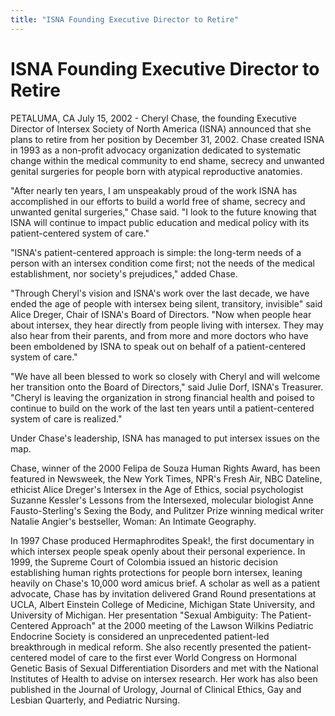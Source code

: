 ```yaml
---
title: "ISNA Founding Executive Director to Retire"
---
```


# ISNA Founding Executive Director to Retire

PETALUMA, CA July 15, 2002 - Cheryl Chase, the founding Executive Director of Intersex Society of North America (ISNA) announced that she plans to retire from her position by December 31, 2002. Chase created ISNA in 1993 as a non-profit advocacy organization dedicated to systematic change within the medical community to end shame, secrecy and unwanted genital surgeries for people born with atypical reproductive anatomies.  
  
"After nearly ten years, I am unspeakably proud of the work ISNA has accomplished in our efforts to build a world free of shame, secrecy and unwanted genital surgeries," Chase said. "I look to the future knowing that ISNA will continue to impact public education and medical policy with its patient-centered system of care."  


  
"ISNA's patient-centered approach is simple: the long-term needs of a person with an intersex condition come first; not the needs of the medical establishment, nor society's prejudices," added Chase.  


  
"Through Cheryl's vision and ISNA's work over the last decade, we have ended the age of people with intersex being silent, transitory, invisible" said Alice Dreger, Chair of ISNA's Board of Directors. "Now when people hear about intersex, they hear directly from people living with intersex. They may also hear from their parents, and from more and more doctors who have been emboldened by ISNA to speak out on behalf of a patient-centered system of care."  


  
"We have all been blessed to work so closely with Cheryl and will welcome her transition onto the Board of Directors," said Julie Dorf, ISNA's Treasurer. "Cheryl is leaving the organization in strong financial health and poised to continue to build on the work of the last ten years until a patient-centered system of care is realized."  


  
Under Chase's leadership, ISNA has managed to put intersex issues on the map.  


  
Chase, winner of the 2000 Felipa de Souza Human Rights Award, has been featured in Newsweek, the New York Times, NPR's Fresh Air, NBC Dateline, ethicist Alice Dreger's Intersex in the Age of Ethics, social psychologist Suzanne Kessler's Lessons from the Intersexed, molecular biologist Anne Fausto-Sterling's Sexing the Body, and Pulitzer Prize winning medical writer Natalie Angier's bestseller, Woman: An Intimate Geography.  


  
In 1997 Chase produced Hermaphrodites Speak!, the first documentary in which intersex people speak openly about their personal experience. In 1999, the Supreme Court of Colombia issued an historic decision establishing human rights protections for people born intersex, leaning heavily on Chase's 10,000 word amicus brief. A scholar as well as a patient advocate, Chase has by invitation delivered Grand Round presentations at UCLA, Albert Einstein College of Medicine, Michigan State University, and University of Michigan. Her presentation "Sexual Ambiguity: The Patient-Centered Approach" at the 2000 meeting of the Lawson Wilkins Pediatric Endocrine Society is considered an unprecedented patient-led breakthrough in medical reform. She also recently presented the patient-centered model of care to the first ever World Congress on Hormonal Genetic Basis of Sexual Differentiation Disorders and met with the National Institutes of Health to advise on intersex research. Her work has also been published in the Journal of Urology, Journal of Clinical Ethics, Gay and Lesbian Quarterly, and Pediatric Nursing.